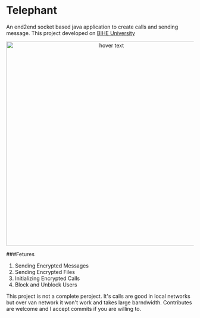 # Telephant
An end2end socket based java application to create calls and sending message.
This project developed on [BIHE University](http://bihe.org)
<p align="center">
  <img src="https://imgur.com/huU5xa9.jpg" width="550" title="hover text">
</p>

###Fetures

1. Sending Encrypted Messages
2. Sending Encrypted Files
3. Initializing Encrypted Calls
4. Block and Unblock Users

This project is not a complete peroject. It's calls are good in local networks but over van network it won't work and takes large barndwidth.
Contributes are welcome and I accept commits if you are willing to.


